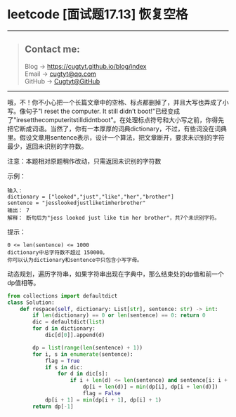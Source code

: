 # leetcode [面试题17.13] 恢复空格

---
> ## Contact me:
> Blog -> <https://cugtyt.github.io/blog/index>  
> Email -> <cugtyt@qq.com>  
> GitHub -> [Cugtyt@GitHub](https://github.com/Cugtyt)

---

哦，不！你不小心把一个长篇文章中的空格、标点都删掉了，并且大写也弄成了小写。像句子"I reset the computer. It still didn’t boot!"已经变成了"iresetthecomputeritstilldidntboot"。在处理标点符号和大小写之前，你得先把它断成词语。当然了，你有一本厚厚的词典dictionary，不过，有些词没在词典里。假设文章用sentence表示，设计一个算法，把文章断开，要求未识别的字符最少，返回未识别的字符数。

注意：本题相对原题稍作改动，只需返回未识别的字符数

示例：
```
输入：
dictionary = ["looked","just","like","her","brother"]
sentence = "jesslookedjustliketimherbrother"
输出： 7
解释： 断句后为"jess looked just like tim her brother"，共7个未识别字符。
```

提示：
```
0 <= len(sentence) <= 1000
dictionary中总字符数不超过 150000。
你可以认为dictionary和sentence中只包含小写字母。
```

动态规划，遍历字符串，如果字符串出现在字典中，那么结束处的dp值和前一个dp值相等。

``` python
from collections import defaultdict
class Solution:
    def respace(self, dictionary: List[str], sentence: str) -> int:
        if len(dictionary) == 0 or len(sentence) == 0: return 0
        dic = defaultdict(list)
        for d in dictionary:
            dic[d[0]].append(d)

        dp = list(range(len(sentence) + 1))
        for i, s in enumerate(sentence):
            flag = True
            if s in dic:
                for d in dic[s]:
                    if i + len(d) <= len(sentence) and sentence[i: i + len(d)] == d:
                        dp[i + len(d)] = min(dp[i], dp[i + len(d)])
                        flag = False
            dp[i + 1] = min(dp[i + 1], dp[i] + 1)
        return dp[-1]
```